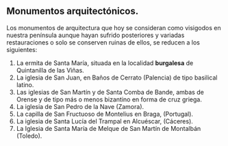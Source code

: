 ## Monumentos arquitectónicos.
Los monumentos de arquitectura que hoy se consideran como visigodos en nuestra península aunque hayan sufrido posteriores y variadas restauraciones o solo se conserven ruinas de ellos, se reducen a los siguientes:

1.	La ermita de Santa María, situada en la localidad __burgalesa__ de Quintanilla de las Viñas.
2.	La iglesia de San Juan, en Baños de Cerrato (Palencia) de tipo basilical latino.
3.	Las iglesias de San Martín y de Santa Comba de Bande, ambas de Orense y de tipo más o menos bizantino en forma de cruz griega.
4.	La iglesia de San Pedro de la Nave (Zamora).
5.	La capilla de San Fructuoso de Montelius en Braga, (Portugal).
6.	La iglesia de Santa Lucía del Trampal en Alcuéscar, (Cáceres).
7.	La Iglesia de Santa María de Melque de San Martín de Montalbán (Toledo).

